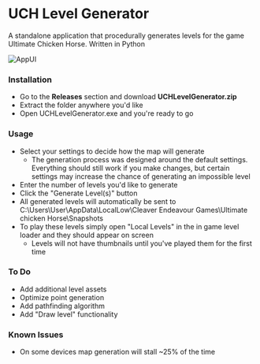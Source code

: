 # UCH Level Generator
A standalone application that procedurally generates levels for the game Ultimate Chicken Horse. Written in Python

![AppUI](https://github.com/grcarette/UCHLevelGenerator/assets/58717176/8f150db5-3ce8-4353-9619-a4527d5831e3)

### Installation
- Go to the **Releases** section and download **UCHLevelGenerator.zip**
- Extract the folder anywhere you'd like
- Open UCHLevelGenerator.exe and you're ready to go

### Usage
- Select your settings to decide how the map will generate
  - The generation process was designed around the default settings. Everything should still work if you make changes, but certain settings may increase the chance of generating an impossible level
- Enter the number of levels you'd like to generate
- Click the "Generate Level(s)" button
- All generated levels will automatically be sent to C:\\Users\User\AppData\LocalLow\Cleaver Endeavour Games\Ultimate chicken Horse\Snapshots
- To play these levels simply open "Local Levels" in the in game level loader and they should appear on screen
  - Levels will not have thumbnails until you've played them for the first time

### To Do
- Add additional level assets
- Optimize point generation
- Add pathfinding algorithm
- Add "Draw level" functionality

### Known Issues
- On some devices map generation will stall ~25% of the time
